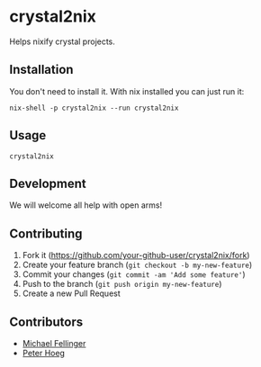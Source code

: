 # crystal2nix

Helps nixify crystal projects.

## Installation

You don't need to install it. With nix installed you can just run it:

`nix-shell -p crystal2nix --run crystal2nix`

## Usage

`crystal2nix`

## Development

We will welcome all help with open arms!

## Contributing

1. Fork it (<https://github.com/your-github-user/crystal2nix/fork>)
2. Create your feature branch (`git checkout -b my-new-feature`)
3. Commit your changes (`git commit -am 'Add some feature'`)
4. Push to the branch (`git push origin my-new-feature`)
5. Create a new Pull Request

## Contributors

- [Michael Fellinger](https://github.com/manveru)
- [Peter Hoeg](https://github.com/peterhoeg)
